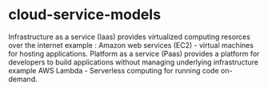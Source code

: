 # cloud-service-models
Infrastructure as a service (Iaas) provides virtualized computing resorces over the internet example : Amazon web services (EC2) - virtual machines for hosting applications.
Platform as a service (Paas) provides a platform for developers to build applications without managing underlying infrastructure example AWS Lambda - Serverless computing for running code on-demand.
